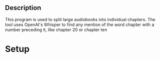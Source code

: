 ## Description
This program is used to split large audiobooks into individual chapters. The tool uses OpenAI's Whisper to find any mention of the word chapter with a number preceding it, 
like chapter 20 or chapter ten
# Setup
  
